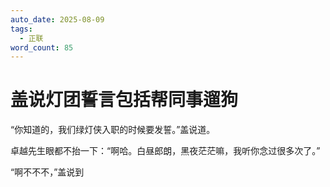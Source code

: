 ```yaml
---
auto_date: 2025-08-09
tags:
  - 正联
word_count: 85
---
```


# 盖说灯团誓言包括帮同事遛狗

“你知道的，我们绿灯侠入职的时候要发誓。”盖说道。

卓越先生眼都不抬一下：“啊哈。白昼郎朗，黑夜茫茫嘛，我听你念过很多次了。”

“啊不不不，”盖说到
